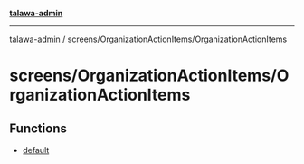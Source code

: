 [**talawa-admin**](../../../README.md)

***

[talawa-admin](../../../modules.md) / screens/OrganizationActionItems/OrganizationActionItems

# screens/OrganizationActionItems/OrganizationActionItems

## Functions

- [default](functions/default.md)
